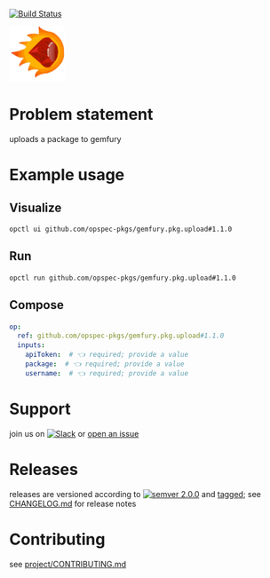 [![Build Status](https://github.com/opspec-pkgs/gemfury.pkg.upload/workflows/build/badge.svg?branch=main)](https://github.com/opspec-pkgs/gemfury.pkg.upload/actions?query=workflow%3Abuild+branch%3Amain)

<img src="icon.svg" alt="icon" height="100px">

# Problem statement

uploads a package to gemfury

# Example usage

## Visualize

```shell
opctl ui github.com/opspec-pkgs/gemfury.pkg.upload#1.1.0
```

## Run

```
opctl run github.com/opspec-pkgs/gemfury.pkg.upload#1.1.0
```

## Compose

```yaml
op:
  ref: github.com/opspec-pkgs/gemfury.pkg.upload#1.1.0
  inputs:
    apiToken:  # 👈 required; provide a value
    package:  # 👈 required; provide a value
    username:  # 👈 required; provide a value
```

# Support

join us on
[![Slack](https://img.shields.io/badge/slack-opctl-E01563.svg)](https://join.slack.com/t/opctl/shared_invite/zt-51zodvjn-Ul_UXfkhqYLWZPQTvNPp5w)
or
[open an issue](https://github.com/opspec-pkgs/gemfury.pkg.upload/issues)

# Releases

releases are versioned according to
[![semver 2.0.0](https://img.shields.io/badge/semver-2.0.0-brightgreen.svg)](http://semver.org/spec/v2.0.0.html)
and [tagged](https://git-scm.com/book/en/v2/Git-Basics-Tagging); see
[CHANGELOG.md](CHANGELOG.md) for release notes

# Contributing

see
[project/CONTRIBUTING.md](https://github.com/opspec-pkgs/project/blob/main/CONTRIBUTING.md)
